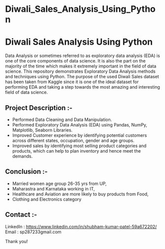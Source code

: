 # Diwali_Sales_Analysis_Using_Python
# Diwali Sales Analysis Using Python

Data Analysis or sometimes referred to as exploratory data analysis (EDA) is one of the core components of data science. It is also the part on the majority of the time which makes it extremely important in the field of data science. This repository demonstrates Exploratory Data Analysis methods and techniques using Python. The purpose of the used Diwali Sales dataset has been taken from Kaggle since it is one of the ideal dataset for performing EDA and taking a step towards the most amazing and interesting field of data science. 

## Project Description :-
<ul>
<li>Performed Data Cleaning and Data Manipulation.
<li>Performed Exploratory Data Analysis (EDA) using Pandas, NumPy, Matplotlib, Seaborn Libraries.
<li>Improved Customer experience by identifying potential customers across different states, occupation, gender and age groups.
<li>Improved sales by identifying most selling product categories and products, which can help to plan inventory and hence meet the demands.
</ul>

## Conclusion :-
<ul>
<li>Married women age group 26-35 yrs from UP, 
<li>Maharastra and Karnataka working in IT, 
<li>Healthcare and Aviation are more likely to buy products from Food, 
<li>Clothing and Electronics category
</ul>

## Contact :-
LinkedIn : https://www.linkedin.com/in/shubham-kumar-patel-59a672202/ </br>
Email : sp287233gmail.com

Thank you!
